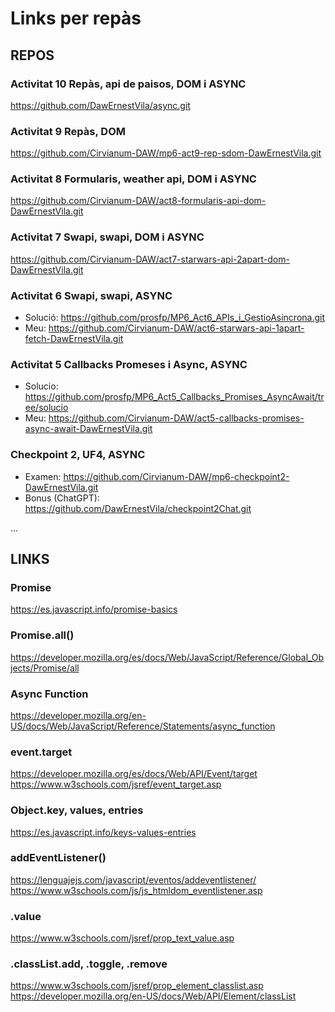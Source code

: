 # Links per repàs

## REPOS

### Activitat 10 Repàs, api de paisos, DOM i ASYNC
https://github.com/DawErnestVila/async.git

### Activitat 9 Repàs, DOM
https://github.com/Cirvianum-DAW/mp6-act9-rep-sdom-DawErnestVila.git

### Activitat 8 Formularis, weather api, DOM i ASYNC
https://github.com/Cirvianum-DAW/act8-formularis-api-dom-DawErnestVila.git

### Activitat 7 Swapi, swapi, DOM i ASYNC
https://github.com/Cirvianum-DAW/act7-starwars-api-2apart-dom-DawErnestVila.git

### Activitat 6 Swapi, swapi, ASYNC
- Solució: https://github.com/prosfp/MP6_Act6_APIs_i_GestioAsincrona.git
- Meu: https://github.com/Cirvianum-DAW/act6-starwars-api-1apart-fetch-DawErnestVila.git

### Activitat 5 Callbacks Promeses i Async, ASYNC
- Solucio: https://github.com/prosfp/MP6_Act5_Callbacks_Promises_AsyncAwait/tree/solucio
- Meu: https://github.com/Cirvianum-DAW/act5-callbacks-promises-async-await-DawErnestVila.git

### Checkpoint 2, UF4, ASYNC
- Examen: https://github.com/Cirvianum-DAW/mp6-checkpoint2-DawErnestVila.git
- Bonus (ChatGPT): https://github.com/DawErnestVila/checkpoint2Chat.git

...

## LINKS

### Promise
https://es.javascript.info/promise-basics

### Promise.all()
https://developer.mozilla.org/es/docs/Web/JavaScript/Reference/Global_Objects/Promise/all

### Async Function
https://developer.mozilla.org/en-US/docs/Web/JavaScript/Reference/Statements/async_function

### event.target
https://developer.mozilla.org/es/docs/Web/API/Event/target
https://www.w3schools.com/jsref/event_target.asp

### Object.key, values, entries
https://es.javascript.info/keys-values-entries

### addEventListener()
https://lenguajejs.com/javascript/eventos/addeventlistener/
https://www.w3schools.com/js/js_htmldom_eventlistener.asp

### .value
https://www.w3schools.com/jsref/prop_text_value.asp

### .classList.add, .toggle, .remove
https://www.w3schools.com/jsref/prop_element_classlist.asp
https://developer.mozilla.org/en-US/docs/Web/API/Element/classList
